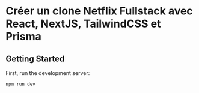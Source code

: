 # Créer un clone Netflix Fullstack avec React, NextJS, TailwindCSS et Prisma

## Getting Started

First, run the development server:

```bash
npm run dev
```
